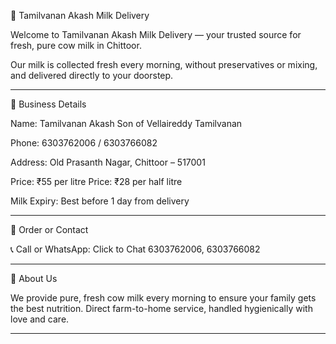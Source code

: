 


🥛 Tamilvanan Akash Milk Delivery

Welcome to Tamilvanan Akash Milk Delivery — your trusted source for fresh, pure cow milk in Chittoor.

Our milk is collected fresh every morning, without preservatives or mixing, and delivered directly to your doorstep.


---

🌿 Business Details

Name: Tamilvanan Akash Son of Vellaireddy Tamilvanan

Phone: 6303762006 / 6303766082

Address: Old Prasanth Nagar, Chittoor – 517001

Price: ₹55 per litre
Price: ₹28 per half litre

Milk Expiry: Best before 1 day from delivery


---

💬 Order or Contact

📞 Call or WhatsApp: Click to Chat 6303762006, 6303766082

 



---

🚚 About Us

We provide pure, fresh cow milk every morning to ensure your family gets the best nutrition.
Direct farm-to-home service, handled hygienically with love and care.


---
